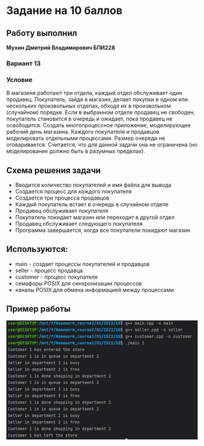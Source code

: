 # Задание на 10 баллов

## Работу выполнил 
__Мухин Дмитрий Владимирович БПИ228__

### Вариант 13
### Условие
В магазине работают три отдела,
каждый отдел обслуживает один продавец. Покупатель, зайдя в
магазин, делает покупки в одном или нескольких произвольных
отделах, обходя их в произвольном (случайном) порядке. Если
в выбранном отделе продавец не свободен, покупатель становится
в очередь и ожидает, пока продавец не освободится.
Создать многопроцессное приложение, моделирующее рабочий день магазина.
Каждого покупателя и продавцов моделировать отдельными процессами.
Размер очереди не оговаривается. Считается, что для данной задачи она не ограничена (но моделирование должно быть в разумных
пределах).


## Схема решения задачи
- Вводится количество покупателей и имя файла для вывода
- Создается процесс для каждого покупателя
- Создается три процесса продавцов
- Каждый покупатель встает в очередь в случайном отделе
- Продавец обслуживает покупателя
- Покупатель покидает магазин или переходит в другой отдел
- Продавец обслуживает следующего покупателя
- Программа завершается, когда все покупатели покидают магазин

## Используются:
- main - создает процессы покупателей и продавцов
- seller - процесс продавца
- customer - процесс покупателя
- семафоры POSIX для синхронизации процессов
- каналы POSIX для обмена информацией между процессами

## Пример работы

![img.png](img.png)